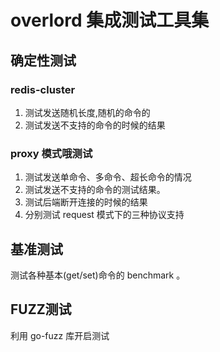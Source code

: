 # overlord 集成测试工具集

## 确定性测试

### redis-cluster

1. 测试发送随机长度,随机的命令的
2. 测试发送不支持的命令的时候的结果

### proxy 模式哦测试

1. 测试发送单命令、多命令、超长命令的情况
2. 测试发送不支持的命令的测试结果。
3. 测试后端断开连接的时候的结果
4. 分别测试 request 模式下的三种协议支持

## 基准测试

测试各种基本(get/set)命令的 benchmark 。

## FUZZ测试

利用 go-fuzz 库开启测试
